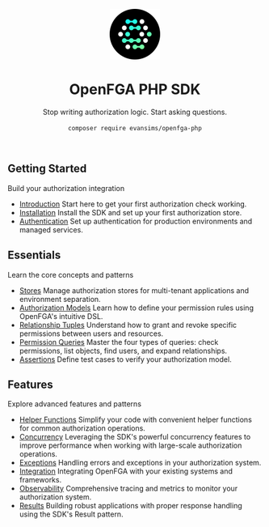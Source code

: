<div align="center">
  <p><a href="https://openfga.dev"><img src="https://raw.githubusercontent.com/evansims/openfga-php/main/.github/openfga.png" width="100" /></a></p>

  <h1>OpenFGA PHP SDK</h1>

  <p>Stop writing authorization logic. Start asking questions.</p>

  <p><code>composer require evansims/openfga-php</code></p>
</div>

<p><br /></p>

## Getting Started

Build your authorization integration

- [Introduction](Introduction.md)
  Start here to get your first authorization check working.
- [Installation](Introduction.md#install-the-sdk)
  Install the SDK and set up your first authorization store.
- [Authentication](Authentication.md)
  Set up authentication for production environments and managed services.

## Essentials

Learn the core concepts and patterns

- [Stores](Stores.md)
  Manage authorization stores for multi-tenant applications and environment separation.
- [Authorization Models](Models.md)
  Learn how to define your permission rules using OpenFGA's intuitive DSL.
- [Relationship Tuples](Tuples.md)
  Understand how to grant and revoke specific permissions between users and resources.
- [Permission Queries](Queries.md)
  Master the four types of queries: check permissions, list objects, find users, and expand relationships.
- [Assertions](Assertions.md)
  Define test cases to verify your authorization model.

## Features

Explore advanced features and patterns

- [Helper Functions](Helpers.md)
  Simplify your code with convenient helper functions for common authorization operations.
- [Concurrency](Concurrency.md)
  Leveraging the SDK's powerful concurrency features to improve performance when working with large-scale authorization operations.
- [Exceptions](Exceptions.md)
  Handling errors and exceptions in your authorization system.
- [Integration](Integration.md)
  Integrating OpenFGA with your existing systems and frameworks.
- [Observability](Observability.md)
  Comprehensive tracing and metrics to monitor your authorization system.
- [Results](Results.md)
  Building robust applications with proper response handling using the SDK's Result pattern.
